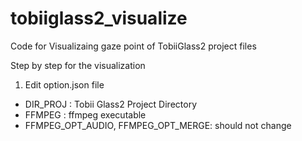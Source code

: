 # tobiiglass2_visualize
Code for Visualizaing gaze point of TobiiGlass2 project files 

Step by step for the visualization
1. Edit option.json file
  - DIR_PROJ : Tobii Glass2 Project Directory
  - FFMPEG : ffmpeg executable
  - FFMPEG_OPT_AUDIO, FFMPEG_OPT_MERGE: should not change
